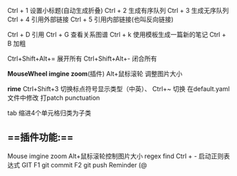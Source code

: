 
Ctrl + 1 设置小标题(自动生成折叠)
Ctrl + 2  生成有序队列
Ctrl + 3 生成无序队列
Ctrl + 4 引用外部链接
Ctrl + 5 引用内部链接(也叫反向链接)

Ctrl + D 引用
Ctrl + G 查看关系图谱
Ctrl + k 使用模板生成一篇新的笔记
Ctrl + B 加粗

Ctrl+Shift+Alt+=  展开所有
Ctrl+Shift+Alt+-   闭合所有

**MouseWheel imgine zoom**(插件)
	Alt+鼠标滚轮  调整图片大小

**rime**
	Ctrl+Shift+3 切换标点符号显示类型（中英）、
	Ctrl+~  切换
	在default.yaml文件中修改
		打patch
				punctuation
					

tab  缩进4个单元格归类为子类

## ==插件功能:==
Mouse imgine zoom
	Alt+鼠标滚轮控制图片大小
regex find
	Ctrl + - 启动正则表达式
GIT
	F1 git commit
	F2 git push
Reminder
	\(\@  


